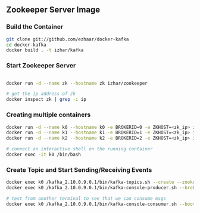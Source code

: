 ## Zookeeper Server Image

### Build the Container

```bash
git clone git://github.com/ezhaar/docker-kafka
cd docker-kafka
docker build . -t izhar/kafka

```

### Start Zookeeper Server

```bash

docker run -d --name zk --hostname zk izhar/zookeeper

# get the ip address of zk
docker inspect zk | grep -i ip

```

### Creating multiple containers

```bash
docker run -d --name k0 --hostname k0 -e BROKERID=0 -e ZKHOST=<zk_ip> izhar/kafka
docker run -d --name k1 --hostname k1 -e BROKERID=1 -e ZKHOST=<zk_ip> izhar/kafka
docker run -d --name k2 --hostname k2 -e BROKERID=2 -e ZKHOST=<zk_ip> izhar/kafka

# connect an interactive shell on the running container
docker exec -it k0 /bin/bash
```

### Create Topic and Start Sending/Receiving Events
```bash
docker exec k0 /kafka_2.10.0.9.0.1/bin/kafka-topics.sh --create --zookeeper 172.17.0.2:2181 --replication-factor 1 --partitions 1 --topic test
docker exec k0 /kafka_2.10.0.9.0.1/bin/kafka-console-producer.sh --broker-list 172.17.0.3:9092 --topic test

# test from another terminal to see that we can consume msgs
docker exec k0 /kafka_2.10.0.9.0.1/bin/kafka-console-consumer.sh --bootstrap-server 172.17.0.3:9092 --topic test --from-beginning
```
